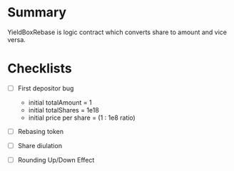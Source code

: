 # Summary

YieldBoxRebase is logic contract which converts share to amount and vice versa.

# Checklists
- [ ] First depositor bug
    - initial totalAmount = 1
    - initial totalShares = 1e18    
    - initial price per share = (1 : 1e8 ratio)

- [ ] Rebasing token
- [ ] Share diulation 
- [ ] Rounding Up/Down Effect

